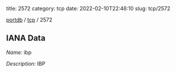 title: 2572
category: tcp
date: 2022-02-10T22:46:10
slug: tcp/2572

[portdb](/) / [tcp](/category/tcp.html) / 2572


## IANA Data

_Name:_ ibp

_Description:_ IBP

